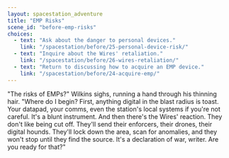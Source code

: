 ```yaml
---
layout: spacestation_adventure
title: "EMP Risks"
scene_id: "before-emp-risks"
choices:
  - text: "Ask about the danger to personal devices."
    link: "/spacestation/before/25-personal-device-risk/"
  - text: "Inquire about the Wires' retaliation."
    link: "/spacestation/before/26-wires-retaliation/"
  - text: "Return to discussing how to acquire an EMP device."
    link: "/spacestation/before/24-acquire-emp/"
---
```


"The risks of EMPs?" Wilkins sighs, running a hand through his thinning hair. "Where do I begin? First, anything digital in the blast radius is toast. Your datapad, your comms, even the station's local systems if you're not careful. It's a blunt instrument. And then there's the Wires' reaction. They don't like being cut off. They'll send their enforcers, their drones, their digital hounds. They'll lock down the area, scan for anomalies, and they won't stop until they find the source. It's a declaration of war, writer. Are you ready for that?"
